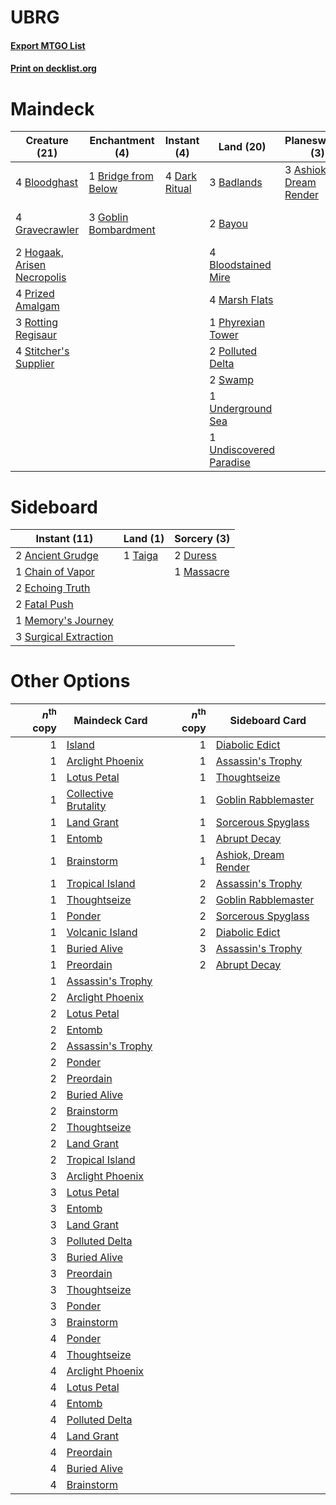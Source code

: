 # UBRG

#### [Export MTGO List](../collection/UBRG/UBRG.txt)
#### [Print on decklist.org](http://decklist.org/?deckmain=3%09Ashiok,%20Dream%20Render%0A3%09Badlands%0A2%09Bayou%0A4%09Bloodghast%0A4%09Bloodstained%20Mire%0A1%09Bridge%20from%20Below%0A4%09Cabal%20Therapy%0A4%09Dark%20Ritual%0A4%09Faithless%20Looting%0A3%09Goblin%20Bombardment%0A4%09Gravecrawler%0A2%09Hogaak,%20Arisen%20Necropolis%0A4%09Marsh%20Flats%0A1%09Phyrexian%20Tower%0A2%09Polluted%20Delta%0A4%09Prized%20Amalgam%0A3%09Rotting%20Regisaur%0A4%09Stitcher's%20Supplier%0A2%09Swamp%0A1%09Underground%20Sea%0A1%09Undiscovered%20Paradise&deckside=2%09Ancient%20Grudge%0A1%09Chain%20of%20Vapor%0A2%09Duress%0A2%09Echoing%20Truth%0A2%09Fatal%20Push%0A1%09Massacre%0A1%09Memory's%20Journey%0A3%09Surgical%20Extraction%0A1%09Taiga)
# Maindeck

|                                            Creature (21)                                             |                                        Enchantment (4)                                        |                                     Instant (4)                                     |                                           Land (20)                                            |                                        Planeswalker (3)                                         |                                         Sorcery (8)                                          |
|------------------------------------------------------------------------------------------------------|-----------------------------------------------------------------------------------------------|-------------------------------------------------------------------------------------|------------------------------------------------------------------------------------------------|-------------------------------------------------------------------------------------------------|----------------------------------------------------------------------------------------------|
|4 [Bloodghast](http://gatherer.wizards.com/Pages/Card/Details.aspx?multiverseid=438648)               |1 [Bridge from Below](http://gatherer.wizards.com/Pages/Card/Details.aspx?multiverseid=136054) |4 [Dark Ritual](http://gatherer.wizards.com/Pages/Card/Details.aspx?multiverseid=651)|3 [Badlands](http://gatherer.wizards.com/Pages/Card/Details.aspx?multiverseid=878)              |3 [Ashiok, Dream Render](http://gatherer.wizards.com/Pages/Card/Details.aspx?multiverseid=461155)|4 [Cabal Therapy](http://gatherer.wizards.com/Pages/Card/Details.aspx?multiverseid=413625)    |
|4 [Gravecrawler](http://gatherer.wizards.com/Pages/Card/Details.aspx?multiverseid=409635)             |3 [Goblin Bombardment](http://gatherer.wizards.com/Pages/Card/Details.aspx?multiverseid=376349)|                                                                                     |2 [Bayou](http://gatherer.wizards.com/Pages/Card/Details.aspx?multiverseid=879)                 |                                                                                                 |4 [Faithless Looting](http://gatherer.wizards.com/Pages/Card/Details.aspx?multiverseid=389512)|
|2 [Hogaak, Arisen Necropolis](http://gatherer.wizards.com/Pages/Card/Details.aspx?multiverseid=464151)|                                                                                               |                                                                                     |4 [Bloodstained Mire](http://gatherer.wizards.com/Pages/Card/Details.aspx?multiverseid=405094)  |                                                                                                 |                                                                                              |
|4 [Prized Amalgam](http://gatherer.wizards.com/Pages/Card/Details.aspx?multiverseid=410014)           |                                                                                               |                                                                                     |4 [Marsh Flats](http://gatherer.wizards.com/Pages/Card/Details.aspx?multiverseid=405101)        |                                                                                                 |                                                                                              |
|3 [Rotting Regisaur](http://gatherer.wizards.com/Pages/Card/Details.aspx?multiverseid=466865)         |                                                                                               |                                                                                     |1 [Phyrexian Tower](http://gatherer.wizards.com/Pages/Card/Details.aspx?multiverseid=456844)    |                                                                                                 |                                                                                              |
|4 [Stitcher's Supplier](http://gatherer.wizards.com/Pages/Card/Details.aspx?multiverseid=447257)      |                                                                                               |                                                                                     |2 [Polluted Delta](http://gatherer.wizards.com/Pages/Card/Details.aspx?multiverseid=405104)     |                                                                                                 |                                                                                              |
|                                                                                                      |                                                                                               |                                                                                     |2 [Swamp](http://gatherer.wizards.com/Pages/Card/Details.aspx?multiverseid=439858)              |                                                                                                 |                                                                                              |
|                                                                                                      |                                                                                               |                                                                                     |1 [Underground Sea](http://gatherer.wizards.com/Pages/Card/Details.aspx?multiverseid=886)       |                                                                                                 |                                                                                              |
|                                                                                                      |                                                                                               |                                                                                     |1 [Undiscovered Paradise](http://gatherer.wizards.com/Pages/Card/Details.aspx?multiverseid=3755)|                                                                                                 |                                                                                              |


# Sideboard

|                                          Instant (11)                                          |                                   Land (1)                                    |                                    Sorcery (3)                                     |
|------------------------------------------------------------------------------------------------|-------------------------------------------------------------------------------|------------------------------------------------------------------------------------|
|2 [Ancient Grudge](http://gatherer.wizards.com/Pages/Card/Details.aspx?multiverseid=235600)     |1 [Taiga](http://gatherer.wizards.com/Pages/Card/Details.aspx?multiverseid=883)|2 [Duress](http://gatherer.wizards.com/Pages/Card/Details.aspx?multiverseid=14557)  |
|1 [Chain of Vapor](http://gatherer.wizards.com/Pages/Card/Details.aspx?multiverseid=420701)     |                                                                               |1 [Massacre](http://gatherer.wizards.com/Pages/Card/Details.aspx?multiverseid=21324)|
|2 [Echoing Truth](http://gatherer.wizards.com/Pages/Card/Details.aspx?multiverseid=405212)      |                                                                               |                                                                                    |
|2 [Fatal Push](http://gatherer.wizards.com/Pages/Card/Details.aspx?multiverseid=423724)         |                                                                               |                                                                                    |
|1 [Memory's Journey](http://gatherer.wizards.com/Pages/Card/Details.aspx?multiverseid=254134)   |                                                                               |                                                                                    |
|3 [Surgical Extraction](http://gatherer.wizards.com/Pages/Card/Details.aspx?multiverseid=397706)|                                                                               |                                                                                    |


# Other Options

|*n*<sup>th</sup> copy|                                         Maindeck Card                                         |*n*<sup>th</sup> copy|                                        Sideboard Card                                         |
|--------------------:|-----------------------------------------------------------------------------------------------|--------------------:|-----------------------------------------------------------------------------------------------|
|                    1|[Island](http://gatherer.wizards.com/Pages/Card/Details.aspx?multiverseid=439857)              |                    1|[Diabolic Edict](http://gatherer.wizards.com/Pages/Card/Details.aspx?multiverseid=442074)      |
|                    1|[Arclight Phoenix](http://gatherer.wizards.com/Pages/Card/Details.aspx?multiverseid=452841)    |                    1|[Assassin's Trophy](http://gatherer.wizards.com/Pages/Card/Details.aspx?multiverseid=452902)   |
|                    1|[Lotus Petal](http://gatherer.wizards.com/Pages/Card/Details.aspx?multiverseid=420602)         |                    1|[Thoughtseize](http://gatherer.wizards.com/Pages/Card/Details.aspx?multiverseid=438676)        |
|                    1|[Collective Brutality](http://gatherer.wizards.com/Pages/Card/Details.aspx?multiverseid=414380)|                    1|[Goblin Rabblemaster](http://gatherer.wizards.com/Pages/Card/Details.aspx?multiverseid=438486) |
|                    1|[Land Grant](http://gatherer.wizards.com/Pages/Card/Details.aspx?multiverseid=19633)           |                    1|[Sorcerous Spyglass](http://gatherer.wizards.com/Pages/Card/Details.aspx?multiverseid=435407)  |
|                    1|[Entomb](http://gatherer.wizards.com/Pages/Card/Details.aspx?multiverseid=413629)              |                    1|[Abrupt Decay](http://gatherer.wizards.com/Pages/Card/Details.aspx?multiverseid=456061)        |
|                    1|[Brainstorm](http://gatherer.wizards.com/Pages/Card/Details.aspx?multiverseid=3897)            |                    1|[Ashiok, Dream Render](http://gatherer.wizards.com/Pages/Card/Details.aspx?multiverseid=461155)|
|                    1|[Tropical Island](http://gatherer.wizards.com/Pages/Card/Details.aspx?multiverseid=884)        |                    2|[Assassin's Trophy](http://gatherer.wizards.com/Pages/Card/Details.aspx?multiverseid=452902)   |
|                    1|[Thoughtseize](http://gatherer.wizards.com/Pages/Card/Details.aspx?multiverseid=438676)        |                    2|[Goblin Rabblemaster](http://gatherer.wizards.com/Pages/Card/Details.aspx?multiverseid=438486) |
|                    1|[Ponder](http://gatherer.wizards.com/Pages/Card/Details.aspx?multiverseid=451051)              |                    2|[Sorcerous Spyglass](http://gatherer.wizards.com/Pages/Card/Details.aspx?multiverseid=435407)  |
|                    1|[Volcanic Island](http://gatherer.wizards.com/Pages/Card/Details.aspx?multiverseid=887)        |                    2|[Diabolic Edict](http://gatherer.wizards.com/Pages/Card/Details.aspx?multiverseid=442074)      |
|                    1|[Buried Alive](http://gatherer.wizards.com/Pages/Card/Details.aspx?multiverseid=446795)        |                    3|[Assassin's Trophy](http://gatherer.wizards.com/Pages/Card/Details.aspx?multiverseid=452902)   |
|                    1|[Preordain](http://gatherer.wizards.com/Pages/Card/Details.aspx?multiverseid=405347)           |                    2|[Abrupt Decay](http://gatherer.wizards.com/Pages/Card/Details.aspx?multiverseid=456061)        |
|                    1|[Assassin's Trophy](http://gatherer.wizards.com/Pages/Card/Details.aspx?multiverseid=452902)   |                     |                                                                                               |
|                    2|[Arclight Phoenix](http://gatherer.wizards.com/Pages/Card/Details.aspx?multiverseid=452841)    |                     |                                                                                               |
|                    2|[Lotus Petal](http://gatherer.wizards.com/Pages/Card/Details.aspx?multiverseid=420602)         |                     |                                                                                               |
|                    2|[Entomb](http://gatherer.wizards.com/Pages/Card/Details.aspx?multiverseid=413629)              |                     |                                                                                               |
|                    2|[Assassin's Trophy](http://gatherer.wizards.com/Pages/Card/Details.aspx?multiverseid=452902)   |                     |                                                                                               |
|                    2|[Ponder](http://gatherer.wizards.com/Pages/Card/Details.aspx?multiverseid=451051)              |                     |                                                                                               |
|                    2|[Preordain](http://gatherer.wizards.com/Pages/Card/Details.aspx?multiverseid=405347)           |                     |                                                                                               |
|                    2|[Buried Alive](http://gatherer.wizards.com/Pages/Card/Details.aspx?multiverseid=446795)        |                     |                                                                                               |
|                    2|[Brainstorm](http://gatherer.wizards.com/Pages/Card/Details.aspx?multiverseid=3897)            |                     |                                                                                               |
|                    2|[Thoughtseize](http://gatherer.wizards.com/Pages/Card/Details.aspx?multiverseid=438676)        |                     |                                                                                               |
|                    2|[Land Grant](http://gatherer.wizards.com/Pages/Card/Details.aspx?multiverseid=19633)           |                     |                                                                                               |
|                    2|[Tropical Island](http://gatherer.wizards.com/Pages/Card/Details.aspx?multiverseid=884)        |                     |                                                                                               |
|                    3|[Arclight Phoenix](http://gatherer.wizards.com/Pages/Card/Details.aspx?multiverseid=452841)    |                     |                                                                                               |
|                    3|[Lotus Petal](http://gatherer.wizards.com/Pages/Card/Details.aspx?multiverseid=420602)         |                     |                                                                                               |
|                    3|[Entomb](http://gatherer.wizards.com/Pages/Card/Details.aspx?multiverseid=413629)              |                     |                                                                                               |
|                    3|[Land Grant](http://gatherer.wizards.com/Pages/Card/Details.aspx?multiverseid=19633)           |                     |                                                                                               |
|                    3|[Polluted Delta](http://gatherer.wizards.com/Pages/Card/Details.aspx?multiverseid=405104)      |                     |                                                                                               |
|                    3|[Buried Alive](http://gatherer.wizards.com/Pages/Card/Details.aspx?multiverseid=446795)        |                     |                                                                                               |
|                    3|[Preordain](http://gatherer.wizards.com/Pages/Card/Details.aspx?multiverseid=405347)           |                     |                                                                                               |
|                    3|[Thoughtseize](http://gatherer.wizards.com/Pages/Card/Details.aspx?multiverseid=438676)        |                     |                                                                                               |
|                    3|[Ponder](http://gatherer.wizards.com/Pages/Card/Details.aspx?multiverseid=451051)              |                     |                                                                                               |
|                    3|[Brainstorm](http://gatherer.wizards.com/Pages/Card/Details.aspx?multiverseid=3897)            |                     |                                                                                               |
|                    4|[Ponder](http://gatherer.wizards.com/Pages/Card/Details.aspx?multiverseid=451051)              |                     |                                                                                               |
|                    4|[Thoughtseize](http://gatherer.wizards.com/Pages/Card/Details.aspx?multiverseid=438676)        |                     |                                                                                               |
|                    4|[Arclight Phoenix](http://gatherer.wizards.com/Pages/Card/Details.aspx?multiverseid=452841)    |                     |                                                                                               |
|                    4|[Lotus Petal](http://gatherer.wizards.com/Pages/Card/Details.aspx?multiverseid=420602)         |                     |                                                                                               |
|                    4|[Entomb](http://gatherer.wizards.com/Pages/Card/Details.aspx?multiverseid=413629)              |                     |                                                                                               |
|                    4|[Polluted Delta](http://gatherer.wizards.com/Pages/Card/Details.aspx?multiverseid=405104)      |                     |                                                                                               |
|                    4|[Land Grant](http://gatherer.wizards.com/Pages/Card/Details.aspx?multiverseid=19633)           |                     |                                                                                               |
|                    4|[Preordain](http://gatherer.wizards.com/Pages/Card/Details.aspx?multiverseid=405347)           |                     |                                                                                               |
|                    4|[Buried Alive](http://gatherer.wizards.com/Pages/Card/Details.aspx?multiverseid=446795)        |                     |                                                                                               |
|                    4|[Brainstorm](http://gatherer.wizards.com/Pages/Card/Details.aspx?multiverseid=3897)            |                     |                                                                                               |

